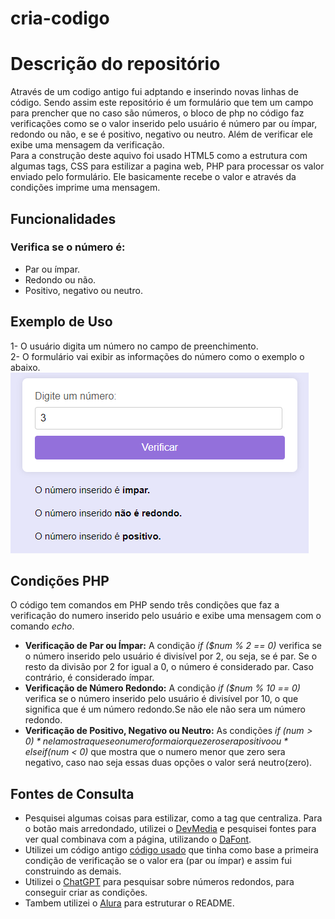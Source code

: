 # cria-codigo

# Descrição do repositório
Através de um codigo antigo fui adptando e inserindo novas linhas de código. Sendo assim este repositório é um formulário que tem um campo para prencher que no caso são números, o bloco de php no código faz verificações como se o valor inserido pelo usuário é número par ou ímpar, redondo ou não, e se é positivo, negativo ou neutro. Além de verificar ele exibe uma mensagem da verificação.  
Para a construção deste aquivo foi usado HTML5 como a estrutura com algumas tags, CSS para estilizar a pagina web, PHP para processar os valor enviado pelo formulário. Ele basicamente recebe o valor e através da condições imprime uma mensagem.



## Funcionalidades
### Verifica se o número é:
- Par ou ímpar.
- Redondo ou não.
- Positivo, negativo ou neutro.

## Exemplo de Uso
1- O usuário digita um número no campo de preenchimento.  
2- O formulário vai exibir as informações do número como o exemplo o abaixo.  
![img](img/formulario-atv3.png)

## Condições PHP

O código tem comandos em PHP sendo três condições que faz a verificação do numero inserido pelo usuário e exibe uma mensagem com o comando *echo*.  
- **Verificação de Par ou Ímpar:** A condição *if ($num % 2 == 0)* verifica se o número inserido pelo usuário é divisível por 2, ou seja, se é par. Se o resto da divisão por 2 for igual a 0, o número é considerado par. Caso contrário, é considerado ímpar.  
- **Verificação de Número Redondo:** A condição *if ($num % 10 == 0)* verifica se o número inserido pelo usuário é divisível por 10, o que significa que é um número redondo.Se não ele não sera um número redondo.  
- **Verificação de Positivo, Negativo ou Neutro:** As condições *if ($num > 0)* nela mostra que se o numero for maior que zero sera positivo ou *elseif ($num < 0)* que mostra que o numero  menor que zero sera negativo, caso nao seja essas duas opções o valor será neutro(zero).
  
## Fontes de Consulta

- Pesquisei algumas coisas para estilizar, como a tag que centraliza. Para o botão mais arredondado, utilizei o [DevMedia](https://www.devmedia.com.br/css-como-criar-elementos-arredondados/37905) e pesquisei fontes para ver qual combinava com a página, utilizando o [DaFont](https://www.dafont.com/pt/).
- Utilizei um código antigo [código usado](atd2/par.php) que tinha como base a primeira condição de verificação se o valor era (par ou ímpar) e assim fui construindo as demais.
- Utilizei o [ChatGPT](https://chat.openai.com/) para pesquisar sobre números redondos, para conseguir criar as condições.
- Tambem utilizei o [Alura](https://www.alura.com.br/artigos/escrever-bom-readme) para estruturar o README.
